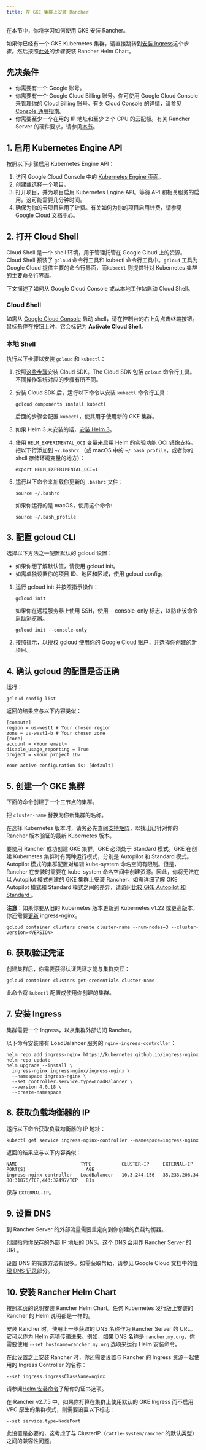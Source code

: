 ```yaml
---
title: 在 GKE 集群上安装 Rancher
---
```


在本节中，你将学习如何使用 GKE 安装 Rancher。

如果你已经有一个 GKE Kubernetes 集群，请直接跳转到[安装 Ingress](#7-安装-ingress)这个步骤。然后按照[此处](../install-rancher.md#安装-rancher-helm-chart)的步骤安装 Rancher Helm Chart。

## 先决条件

- 你需要有一个 Google 账号。
- 你需要有一个 Google Cloud Billing 账号。你可使用 Google Cloud Console 来管理你的 Cloud Billing 账号。有关 Cloud Console 的详情，请参见 [ Console 通用指南](https://support.google.com/cloud/answer/3465889?hl=en&ref_topic=3340599)。
- 你需要至少一个在用的 IP 地址和至少 2 个 CPU 的云配额。有关 Rancher Server 的硬件要求，请参见[本节](../requirements/requirements.md)。

## 1. 启用 Kubernetes Engine API

按照以下步骤启用 Kubernetes Engine API：

1. 访问 Google Cloud Console 中的 [Kubernetes Engine 页面](https://console.cloud.google.com/projectselector/kubernetes?_ga=2.169595943.767329331.1617810440-856599067.1617343886)。
1. 创建或选择一个项目。
1. 打开项目，并为项目启用 Kubernetes Engine API。等待 API 和相关服务的启用。这可能需要几分钟时间。
1. 确保为你的云项目启用了计费。有关如何为你的项目启用计费，请参见 [Google Cloud 文档中心](https://cloud.google.com/billing/docs/how-to/modify-project#enable_billing_for_a_project)。

## 2. 打开 Cloud Shell

Cloud Shell 是一个 shell 环境，用于管理托管在 Google Cloud 上的资源。Cloud Shell 预装了 `gcloud` 命令行工具和 kubectl 命令行工具中。`gcloud` 工具为 Google Cloud 提供主要的命令行界面，而`kubectl` 则提供针对 Kubernetes 集群的主要命令行界面。

下文描述了如何从 Google Cloud Console 或从本地工作站启动 Cloud Shell。

### Cloud Shell

如需从 [Google Cloud Console](https://console.cloud.google.com) 启动 shell，请在控制台的右上角点击终端按钮。鼠标悬停在按钮上时，它会标记为 **Activate Cloud Shell**。

### 本地 Shell

执行以下步骤以安装 `gcloud` 和 `kubectl`：

1. 按照[这些步骤](https://cloud.google.com/sdk/docs/install)安装 Cloud SDK。The Cloud SDK 包括 `gcloud` 命令行工具。不同操作系统对应的步骤有所不同。
1. 安装 Cloud SDK 后，运行以下命令以安装 `kubectl` 命令行工具：

   ```
   gcloud components install kubectl
   ```
   后面的步骤会配置 `kubectl`，使其用于使用新的 GKE 集群。
1. 如果 Helm 3 未安装的话，[安装 Helm 3](https://helm.sh/docs/intro/install/)。
1. 使用 `HELM_EXPERIMENTAL_OCI` 变量来启用 Helm 的实验功能 [OCI 镜像支持](https://github.com/helm/community/blob/master/hips/hip-0006.md)。把以下行添加到 `~/.bashrc` （或 macOS 中的 `~/.bash_profile`，或者你的 shell 存储环境变量的地方）：

   ```
   export HELM_EXPERIMENTAL_OCI=1
   ```
1. 运行以下命令来加载你更新的 `.bashrc` 文件：

   ```
   source ~/.bashrc
   ```
   如果你运行的是 macOS，使用这个命令:
   ```
   source ~/.bash_profile
   ```



## 3. 配置 gcloud CLI

选择以下方法之一配置默认的 gcloud 设置：

- 如果你想了解默认值，请使用 gcloud init。
- 如需单独设置你的项目 ID、地区和区域，使用 gcloud config。

<Tabs>
<TabItem value="使用 gcloud init">

1. 运行 gcloud init 并按照指示操作：

   ```
   gcloud init
   ```
   如果你在远程服务器上使用 SSH，使用 --console-only 标志，以防止该命令启动浏览器。

   ```
   gcloud init --console-only
   ```
2. 按照指示，以授权 gcloud 使用你的 Google Cloud 账户，并选择你创建的新项目。


</TabItem>
<TabItem value="使用 gcloud config">
</TabItem>
</Tabs>

## 4. 确认 gcloud 的配置是否正确

运行：

```
gcloud config list
```

返回的结果应与以下内容类似：

```
[compute]
region = us-west1 # Your chosen region
zone = us-west1-b # Your chosen zone
[core]
account = <Your email>
disable_usage_reporting = True
project = <Your project ID>

Your active configuration is: [default]
```

## 5. 创建一个 GKE 集群

下面的命令创建了一个三节点的集群。

把 `cluster-name` 替换为你新集群的名称。

在选择 Kubernetes 版本时，请务必先查阅[支持矩阵](https://rancher.com/support-matrix/)，以找出已针对你的 Rancher 版本验证的最新 Kubernetes 版本。

要使用 Rancher 成功创建 GKE 集群，GKE 必须处于 Standard 模式。GKE 在创建 Kubernetes 集群时有两种运行模式，分别是 Autopilot 和 Standard 模式。Autopilot 模式的集群配置对编辑 kube-system 命名空间有限制。但是，Rancher 在安装时需要在 kube-system 命名空间中创建资源。因此，你将无法在以 Autopilot 模式创建的 GKE 集群上安装 Rancher。如需详细了解 GKE Autopilot 模式和 Standard 模式之间的差异，请访问[比较 GKE Autopilot 和 Standard ](https://cloud.google.com/kubernetes-engine/docs/resources/autopilot-standard-feature-comparison)。

**注意**：如果你要从旧的 Kubernetes 版本更新到 Kubernetes v1.22 或更高版本，你还需要[更新](https://kubernetes.github.io/ingress-nginx/user-guide/k8s-122-migration/) ingress-nginx。

```
gcloud container clusters create cluster-name --num-nodes=3 --cluster-version=<VERSION>
```

## 6. 获取验证凭证

创建集群后，你需要获得认证凭证才能与集群交互：

```
gcloud container clusters get-credentials cluster-name
```

此命令将 `kubectl` 配置成使用你创建的集群。

## 7. 安装 Ingress

集群需要一个 Ingress，以从集群外部访问 Rancher。

以下命令安装带有 LoadBalancer 服务的 `nginx-ingress-controller`：

```
helm repo add ingress-nginx https://kubernetes.github.io/ingress-nginx
helm repo update
helm upgrade --install \
  ingress-nginx ingress-nginx/ingress-nginx \
  --namespace ingress-nginx \
  --set controller.service.type=LoadBalancer \
  --version 4.0.18 \
  --create-namespace
```

## 8. 获取负载均衡器的 IP

运行以下命令获取负载均衡器的 IP 地址：

```
kubectl get service ingress-nginx-controller --namespace=ingress-nginx
```

返回的结果应与以下内容类似：

```
NAME                       TYPE           CLUSTER-IP     EXTERNAL-IP     PORT(S)                      AGE
ingress-nginx-controller   LoadBalancer   10.3.244.156   35.233.206.34   80:31876/TCP,443:32497/TCP   81s
```

保存 `EXTERNAL-IP`。

## 9. 设置 DNS

到 Rancher Server 的外部流量需要重定向到你创建的负载均衡器。

创建指向你保存的外部 IP 地址的 DNS。这个 DNS 会用作 Rancher Server 的 URL。

设置 DNS 的有效方法有很多。如需获取帮助，请参见 Google Cloud 文档中的[管理 DNS 记录](https://cloud.google.com/dns/docs/records)部分。

## 10. 安装 Rancher Helm Chart

按照[本页](../install-rancher.md#安装-rancher-helm-chart)的说明安装 Rancher Helm Chart。任何 Kubernetes 发行版上安装的 Rancher 的 Helm 说明都是一样的。

安装 Rancher 时，使用上一步获取的 DNS 名称作为 Rancher Server 的 URL。它可以作为 Helm 选项传递进来。例如，如果 DNS 名称是 `rancher.my.org`，你需要使用 `--set hostname=rancher.my.org` 选项来运行 Helm 安装命令。

在此设置之上安装 Rancher 时，你还需要设置与 Rancher 的 Ingress 资源一起使用的 Ingress Controller 的名称：

```
--set ingress.ingressClassName=nginx
```

请参阅[Helm 安装命令](../install-rancher.md#5-根据你选择的证书选项通过-helm-安装-rancher)了解你的证书选项。

在 Rancher v2.7.5 中，如果你打算在集群上使用默认的 GKE Ingress 而不启用 VPC 原生的集群模式，则需要设置以下标志：

```
--set service.type=NodePort
```

此设置是必要的，这考虑了与 ClusterIP（`cattle-system/rancher` 的默认类型）之间的兼容性问题。